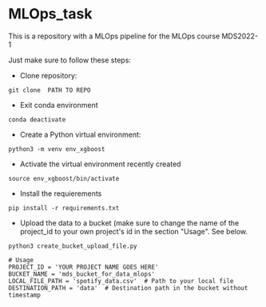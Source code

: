# MLOps_task
This is a repository with a MLOps pipeline for the MLOps course MDS2022-1

Just make sure to follow these steps: 

 - Clone repository:
```
git clone  PATH TO REPO
```
 - Exit conda environment
```
conda deactivate
```
 - Create a Python virtual environment:
```
python3 -m venv env_xgboost
```
- Activate the virtual environment recently created
```
source env_xgboost/bin/activate
```
- Install the requierements
```
pip install -r requirements.txt
```
 - Upload the data to a bucket (make sure to change the name of the project_id to your own project's id in the section "Usage". See below. 
```
python3 create_bucket_upload_file.py
```
```
# Usage
PROJECT_ID = 'YOUR PROJECT NAME GOES HERE'
BUCKET_NAME = 'mds_bucket_for_data_mlops'
LOCAL_FILE_PATH = 'spotify_data.csv'  # Path to your local file
DESTINATION_PATH = 'data'  # Destination path in the bucket without timestamp
```
